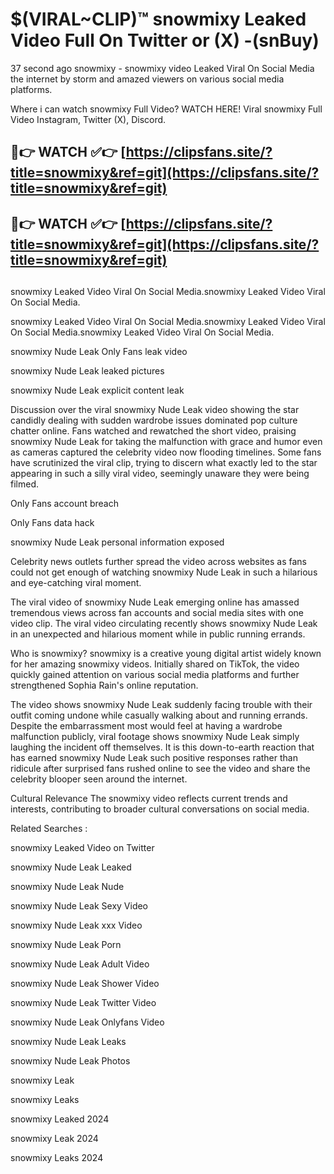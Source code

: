 # $(VIRAL~CLIP)™ snowmixy Leaked Video Full On Twitter or (X) -(snBuy)
37 second ago snowmixy - snowmixy video Leaked Viral On Social Media the internet by storm and amazed viewers on various social media platforms.

Where i can watch snowmixy Full Video? WATCH HERE! Viral snowmixy Full Video Instagram, Twitter (X), Discord.

## 🔴👉 WATCH ✅👉 [https://clipsfans.site/?title=snowmixy&ref=git](https://clipsfans.site/?title=snowmixy&ref=git)
## 🔴👉 WATCH ✅👉 [https://clipsfans.site/?title=snowmixy&ref=git](https://clipsfans.site/?title=snowmixy&ref=git)
##
snowmixy Leaked Video Viral On Social Media.snowmixy Leaked Video Viral On Social Media.

snowmixy Leaked Video Viral On Social Media.snowmixy Leaked Video Viral On Social Media.snowmixy Leaked Video Viral On Social Media.

snowmixy Nude Leak Only Fans leak video

snowmixy Nude Leak leaked pictures

snowmixy Nude Leak explicit content leak

Discussion over the viral snowmixy Nude Leak video showing the star candidly dealing with sudden wardrobe issues dominated pop culture chatter online. Fans watched and rewatched the short video, praising snowmixy Nude Leak for taking the malfunction with grace and humor even as cameras captured the celebrity video now flooding timelines. Some fans have scrutinized the viral clip, trying to discern what exactly led to the star appearing in such a silly viral video, seemingly unaware they were being filmed.


Only Fans account breach

Only Fans data hack

snowmixy Nude Leak personal information exposed

Celebrity news outlets further spread the video across websites as fans could not get enough of watching snowmixy Nude Leak in such a hilarious and eye-catching viral moment.


The viral video of snowmixy Nude Leak emerging online has amassed tremendous views across fan accounts and social media sites with one video clip. The viral video circulating recently shows snowmixy Nude Leak in an unexpected and hilarious moment while in public running errands.


Who is snowmixy? snowmixy is a creative young digital artist widely known for her amazing snowmixy videos. Initially shared on TikTok, the video quickly gained attention on various social media platforms and further strengthened Sophia Rain's online reputation.

The video shows snowmixy Nude Leak suddenly facing trouble with their outfit coming undone while casually walking about and running errands. Despite the embarrassment most would feel at having a wardrobe malfunction publicly, viral footage shows snowmixy Nude Leak simply laughing the incident off themselves. It is this down-to-earth reaction that has earned snowmixy Nude Leak such positive responses rather than ridicule after surprised fans rushed online to see the video and share the celebrity blooper seen around the internet.

Cultural Relevance The snowmixy video reflects current trends and interests, contributing to broader cultural conversations on social media.

Related Searches :

snowmixy Leaked Video on Twitter

snowmixy Nude Leak Leaked

snowmixy Nude Leak Nude

snowmixy Nude Leak Sexy Video

snowmixy Nude Leak xxx Video

snowmixy Nude Leak Porn

snowmixy Nude Leak Adult Video

snowmixy Nude Leak Shower Video

snowmixy Nude Leak Twitter Video

snowmixy Nude Leak Onlyfans Video

snowmixy Nude Leak Leaks

snowmixy Nude Leak Photos

snowmixy Leak

snowmixy Leaks

snowmixy Leaked 2024

snowmixy Leak 2024

snowmixy Leaks 2024
